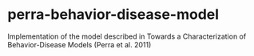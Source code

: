 # perra-behavior-disease-model
Implementation of the model described in Towards a Characterization of Behavior-Disease Models (Perra et al. 2011)
